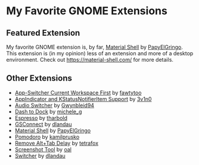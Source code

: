 # My Favorite GNOME Extensions

## Featured Extension

My favorite GNOME extension is, by far,
[Material Shell](https://extensions.gnome.org/extension/3357/material-shell/) by
[PapyElGringo](https://extensions.gnome.org/accounts/profile/PapyElGringo).
This extension is (in my opinion) less of an extension and more of a desktop
environment. Check out https://material-shell.com/ for more details.

## Other Extensions

- [App-Switcher Current Workspace First](https://extensions.gnome.org/extension/1329/app-switcher-current-workspace-first/) by [fawtytoo](https://extensions.gnome.org/accounts/profile/fawtytoo)
- [AppIndicator and KStatusNotifierItem Support](https://extensions.gnome.org/extension/615/appindicator-support/) by [3v1n0](https://extensions.gnome.org/accounts/profile/3v1n0)
- [Audio Switcher](https://extensions.gnome.org/extension/1092/audio-switcher/) by [Gwynbleid94](https://extensions.gnome.org/accounts/profile/Gwynbleid94)
- [Dash to Dock](https://extensions.gnome.org/extension/307/dash-to-dock/) by [michele\_g](https://extensions.gnome.org/accounts/profile/michele_g)
- [Espresso](https://extensions.gnome.org/extension/4135/espresso/) by [tharbold](https://extensions.gnome.org/accounts/profile/tharbold)
- [GSConnect](https://extensions.gnome.org/extension/1319/gsconnect/) by [dlandau](https://extensions.gnome.org/accounts/profile/dlandau)
- [Material Shell](https://extensions.gnome.org/extension/3357/material-shell/) by [PapyElGringo](https://extensions.gnome.org/accounts/profile/PapyElGringo)
- [Pomodoro](https://extensions.gnome.org/extension/53/pomodoro/) by [kamilprusko](https://extensions.gnome.org/accounts/profile/kamilprusko)
- [Remove Alt+Tab Delay](https://extensions.gnome.org/extension/1403/remove-alttab-delay/) by [tetrafox](https://extensions.gnome.org/accounts/profile/tetrafox)
- [Screenshot Tool](https://extensions.gnome.org/extension/1112/screenshot-tool/) by [oal](https://extensions.gnome.org/accounts/profile/oal)
- [Switcher](https://extensions.gnome.org/extension/973/switcher/) by [dlandau](https://extensions.gnome.org/accounts/profile/dlandau)
